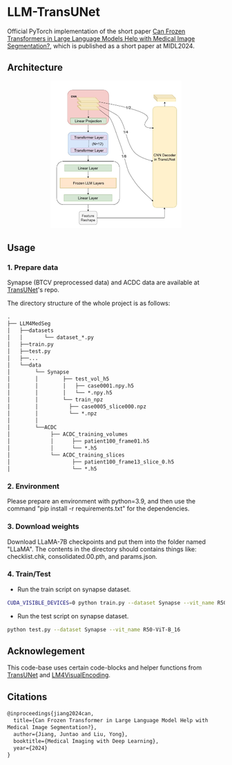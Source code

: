 # LLM-TransUNet
Official PyTorch implementation of the short paper [Can Frozen Transformers in Large Language Models Help with Medical Image Segmentation?](https://openreview.net/forum?id=JOwJe2DGp4), which is published as a short paper at MIDL2024.

## Architecture
<p align="center">
<img src="figs/architecture.png" width=60% height=60% 
class="center">
</p>


## Usage
### 1. Prepare data

Synapse (BTCV preprocessed data) and ACDC data are available at [TransUNet](https://github.com/Beckschen/TransUNet/tree/main)'s repo. 

The directory structure of the whole project is as follows:

```
.
├── LLM4MedSeg
│   ├──datasets
│   │       └── dataset_*.py
│   ├──train.py
│   ├──test.py
│   ├──...
│   └──data
│        └── Synapse
│        │        ├── test_vol_h5
│        │        │   ├── case0001.npy.h5
│        │        │   └── *.npy.h5
│        │        └── train_npz
│        │          ├── case0005_slice000.npz
│        │          └── *.npz
│        │
│        └──ACDC
│             ├── ACDC_training_volumes
│             │      ├── patient100_frame01.h5
│             │      └── *.h5
│             └── ACDC_training_slices
│                    ├── patient100_frame13_slice_0.h5
│                    └── *.h5   

```
### 2. Environment

Please prepare an environment with python=3.9, and then use the command "pip install -r requirements.txt" for the dependencies.

### 3. Download weights

Download LLaMA-7B checkpoints and put them into the folder named "LLaMA". The contents in the directory should contains things like: checklist.chk, consolidated.00.pth, and params.json.


### 4. Train/Test

- Run the train script on synapse dataset. 

```bash
CUDA_VISIBLE_DEVICES=0 python train.py --dataset Synapse --vit_name R50-ViT-B_16
```

- Run the test script on synapse dataset.

```bash
python test.py --dataset Synapse --vit_name R50-ViT-B_16
```
## Acknowlegement
This code-base uses certain code-blocks and helper functions from [TransUNet](https://github.com/Beckschen/TransUNet/tree/main) and [LM4VisualEncoding](https://github.com/ziqipang/LM4VisualEncoding).

## Citations

``` 
@inproceedings{jiang2024can,
  title={Can Frozen Transformer in Large Language Model Help with Medical Image Segmentation?},
  author={Jiang, Juntao and Liu, Yong},
  booktitle={Medical Imaging with Deep Learning},
  year={2024}
}
